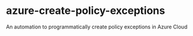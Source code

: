 # azure-create-policy-exceptions
An automation to programmatically create policy exceptions in Azure Cloud
